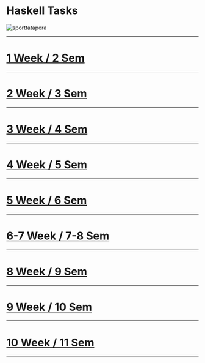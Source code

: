 # Haskell Tasks

![sporttatapera](https://github.com/bd986650/23217_belovdanil/assets/96487423/fe01731b-bee5-47c5-9092-9fccb60758e4)

---
# [1 Week / 2 Sem](https://github.com/bd986650/23217_belovdanil/blob/main/2s.hs)
---
# [2 Week / 3 Sem](https://github.com/bd986650/23217_belovdanil/blob/main/3s.hs)
---
# [3 Week / 4 Sem](https://github.com/bd986650/23217_belovdanil/blob/main/4s.hs)
---
# [4 Week / 5 Sem](https://github.com/bd986650/23217_belovdanil/blob/main/5s.hs)
---
# [5 Week / 6 Sem](https://github.com/bd986650/23217_belovdanil/blob/main/6s.hs)
---
# [6-7 Week / 7-8 Sem](https://github.com/bd986650/23217_belovdanil/blob/main/7-8s.hs)
---
# [8 Week / 9 Sem](https://github.com/bd986650/23217_belovdanil/tree/main/9S)
---
# [9 Week / 10 Sem](https://github.com/bd986650/23217_belovdanil/blob/main/10s.hs)
---
# [10 Week / 11 Sem](https://github.com/bd986650/23217_belovdanil/blob/main/11s.hs)
---
